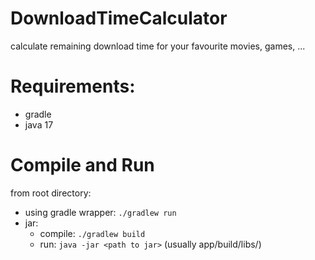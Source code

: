 # DownloadTimeCalculator
calculate remaining download time for your favourite movies, games, ...

# Requirements:
- gradle
- java 17

# Compile and Run
from root directory:
- using gradle wrapper: `./gradlew run`
- jar:
  - compile: `./gradlew build`
  - run: `java -jar <path to jar>` (usually app/build/libs/<jarname>)
